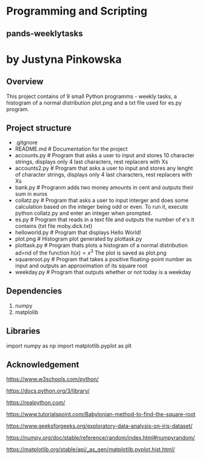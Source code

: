 # Programming and Scripting
## pands-weeklytasks
# by Justyna Pinkowska

## Overview
This project contains of 9 small Python programms - weekly tasks, a histogram of a normal distribution plot.png and a txt file used for es.py program.

## Project structure
- .gitgnore 
- README.md  # Documentation for the project
- accounts.py # Program that asks a user to input and  stores 10 character strings, displays only 4 last characters, rest replacers with Xs
- accounts2.py # Program that asks a user to input and stores any lenght of character strings, displays only 4 last characters, rest replacers with Xs
- bank.py # Progranm adds two money amounts in cent and outputs their sum in euros 
- collatz.py # Program that asks a user to input interger and does some calculation based on the integer being odd or even. To run it, execute python collatz.py and enter an integer when prompted.
- es.py # Program that reads in a text file and outputs the number of e's it contains (txt file moby.dick.txt)
- helloworld.py # Program that displays Hello World! 
- plot.png # Histogram plot generated by plottask.py
- plottask.py # Program thats plots a histogram of a normal distribution ad=nd of the function $h(x)=x^3$ The plot is saved as plot.png
- squareroot.py # Program that takes a positive floating-point number as input and outputs an approximation of its square root
- weekday.py # Program that outputs whether or not today is a weekday


## Dependencies
1. numpy
2. matplolib

## Libraries
import numpy as np
import matplotlib.pyplot as plt

## Acknowledgement
https://www.w3schools.com/python/

https://docs.python.org/3/library/

https://realpython.com/

https://www.tutorialspoint.com/Babylonian-method-to-find-the-square-root

https://www.geeksforgeeks.org/exploratory-data-analysis-on-iris-dataset/

https://numpy.org/doc/stable/reference/random/index.html#numpyrandom/

https://matplotlib.org/stable/api/_as_gen/matplotlib.pyplot.hist.html/
